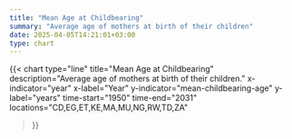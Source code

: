 ```yaml
---
title: "Mean Age at Childbearing"
summary: "Average age of mothers at birth of their children"
date: 2025-04-05T14:21:01+03:00
type: chart
---
```


{{< chart
    type="line"
    title="Mean Age at Childbearing"
    description="Average age of mothers at birth of their children."
    x-indicator="year"
    x-label="Year"
    y-indicator="mean-childbearing-age"
    y-label="years"
    time-start="1950"
    time-end="2031"
    locations="CD,EG,ET,KE,MA,MU,NG,RW,TD,ZA"
>}}
